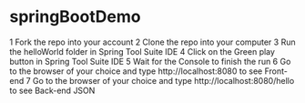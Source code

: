 # springBootDemo

1 Fork the repo into your account
2 Clone the repo into your computer
3 Run the helloWorld folder in Spring Tool Suite IDE
4 Click on the Green play button in Spring Tool Suite IDE
5 Wait for the Console to finish the run
6 Go to the browser of your choice and type http://localhost:8080
  to see Front-end
7 Go to the browser of your choice and type http://localhost:8080/hello
  to see Back-end JSON